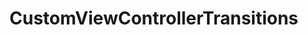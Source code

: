 CustomViewControllerTransitions
===============================

[](https://raw.githubusercontent.com/Planet1107/CustomViewControllerTransitions/master/animation.gif)
